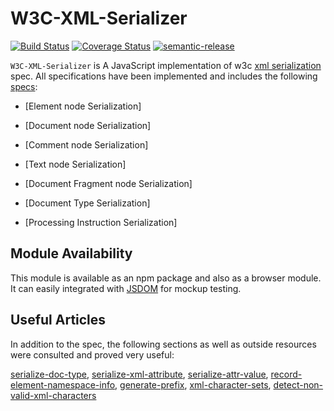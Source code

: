 # W3C-XML-Serializer

[![Build Status](https://travis-ci.org/harrison-ifeanyichukwu/w3c-xml-serializer.svg?branch=master)](https://travis-ci.org/harrison-ifeanyichukwu/w3c-xml-serializer)
[![Coverage Status](https://coveralls.io/repos/github/harrison-ifeanyichukwu/w3c-xml-serializer/badge.svg?branch=master)](https://coveralls.io/github/harrison-ifeanyichukwu/w3c-xml-serializer?branch=master)
[![semantic-release](https://img.shields.io/badge/%20%20%F0%9F%93%A6%F0%9F%9A%80-semantic--release-e10079.svg)](https://github.com/semantic-release/semantic-release)

`W3C-XML-Serializer` is A JavaScript implementation of w3c [xml serialization](https://www.w3.org/TR/DOM-Parsing/#dfn-concept-serialize-xml) spec. All specifications have been implemented and includes the following [specs](https://www.w3.org/TR/DOM-Parsing/#dfn-concept-xml-serialization-algorithm):

- [Element node Serialization]

- [Document node Serialization]

- [Comment node Serialization]

- [Text node Serialization]

- [Document Fragment node Serialization]

- [Document Type Serialization]

- [Processing Instruction Serialization]

## Module Availability

This module is available as an npm package and also as a browser module. It can easily integrated with [JSDOM](https://github.com/jsdom/jsdom) for mockup testing.

## Useful Articles

In addition to the spec, the following sections as well as outside resources were consulted and proved very useful:

[serialize-doc-type](https://www.w3.org/TR/DOM-Parsing/#dfn-concept-serialize-doctype), [serialize-xml-attribute](https://www.w3.org/TR/DOM-Parsing/#dfn-concept-serialize-xml-attributes), [serialize-attr-value](https://www.w3.org/TR/DOM-Parsing/#dfn-concept-serialize-attr-value), [record-element-namespace-info](https://www.w3.org/TR/DOM-Parsing/#dfn-concept-record-namespace-info), [generate-prefix](https://www.w3.org/TR/DOM-Parsing/#dfn-concept-generate-prefix), [xml-character-sets](https://www.w3.org/TR/xml/), [detect-non-valid-xml-characters](https://stackoverflow.com/questions/29031792/detect-non-valid-xml-characters-javascript)
